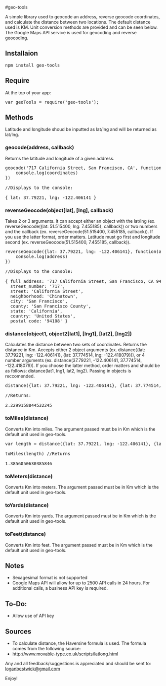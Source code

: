 #geo-tools

A simple library used to geocode an address, reverse geocode coordinates, and calculate the distance between two locations. The default distance used is KM. Unit conversion methods are provided and can be seen below. The Google Maps API service is used for geocoding and reverse geocoding. 

<h2>Installaion</h2>

<pre>
npm install geo-tools
</pre>

<h2>Require</h2>

At the top of your app:

<pre>
var geoTools = require('geo-tools');
</pre>

<h2>Methods</h2>

Latitude and longitude shoud be inputted as lat/lng and will be returned as lat/lng.

<h3>geocode(address, callback)</h3>

Returns the latitude and longitude of a given address. 

<pre>
geocode('717 California Street, San Francisco, CA', function(coordinates){
	console.log(coordinates)
})

//Displays to the console:

{ lat: 37.79221, lng: -122.406141 }
</pre>

<h3>reverseGeocode(object[lat], [lng], callback)</h3>

Takes 2 or 3 arguments. It can accept either an object with the lat/lng (ex. reverseGeocode({lat: 51.515400, lng: 7.455185}, callback)) or two numbers and the callback (ex. reverseGeocode(51.515400, 7.455185, callback)). If you use the latter format, order matters. Latitude must go first and longitude second (ex. reverseGeocode(51.515400, 7.455185, callback)).

<pre>
reverseGeocode({lat: 37.79221, lng: -122.406141}, function(address){
	console.log(address)
})

//Displays to the console:

{ full_address: '717 California Street, San Francisco, CA 94108, USA',
  street_number: '717',
  street: 'California Street',
  neighborhood: 'Chinatown',
  city: 'San Francisco',
  county: 'San Francisco County',
  state: 'California',
  country: 'United States',
  postal_code: '94108' }
</pre>

<h3>distance(object1, object2[lat1], [lng1], [lat2], [lng2])</h3>

Calculates the distance between two sets of coordinates. Returns the distance in Km. Accepts either 2 object arguments (ex. distance({lat: 37.79221, lng: -122.406141}, {lat: 37.774514, lng: -122.418079})), or 4 number arguments (ex. distance(37.79221, -122.406141, 37.774514, -122.418079)). If you choose the latter method, order matters and should be as follows: distance(lat1, lng1, lat2, lng2). Passing in objects is reccomended. 

<pre>
distance({lat: 37.79221, lng: -122.406141}, {lat: 37.774514, lng: -122.418079})

//Returns:

2.2299158844532245
</pre>

<h3>toMiles(distance)</h3>

Converts Km into miles. The argument passed must be in Km which is the default unit used in geo-tools.

<pre>
var length = distance({lat: 37.79221, lng: -122.406141}, {lat: 37.774514, lng: -122.418079});

toMiles(length) //Returns

1.3856050630385846
</pre>

<h3>toMeters(distance)</h3>

Converts Km into meters. The argument passed must be in Km which is the default unit used in geo-tools.

<h3>toYards(distance)</h3>

Converts Km into yards. The argument passed must be in Km which is the default unit used in geo-tools.

<h3>toFeet(distance)</h3>

Converts Km into feet. The argument passed must be in Km which is the default unit used in geo-tools.

<h2>Notes</h2>
<ul>
	<li>Sexagesimal format is not supported</li>
	<li>Google Maps API will allow for up to 2500 API calls in 24 hours. For additional calls, a business API key is required.</li>
</ul>

<h2>To-Do:</h2>
<ul>
	<li>Allow use of API key</li>
</ul>

<h2>Sources</h2>
<ul>
	<li>To calculate distance, the Haversine formula is used. The formula comes from the following source:</li>
	<li><a href="http://www.movable-type.co.uk/scripts/latlong.html">http://www.movable-type.co.uk/scripts/latlong.html</a></li>
</ul>

Any and all feedback/suggestions is appreciated and should be sent to: [loganbestwick@gmail.com](mailto:loganbestwick@gmail.com)

Enjoy!